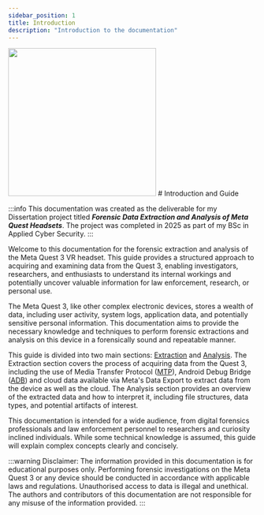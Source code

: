 ```yaml
---
sidebar_position: 1
title: Introduction
description: "Introduction to the documentation"
---
```


<img src="/img/undraw_progress-indicator_c14b.svg" width="300" />
# Introduction and Guide

:::info
This documentation was created as the deliverable for my Dissertation project titled ***Forensic Data Extraction and Analysis of Meta Quest Headsets***. The project was completed in 2025 as part of my BSc in Applied Cyber Security.
:::

Welcome to this documentation for the forensic extraction and analysis of the Meta Quest 3 VR headset.  This guide provides a structured approach to acquiring and examining data from the Quest 3, enabling investigators, researchers, and enthusiasts to understand its internal workings and potentially uncover valuable information for law enforcement, research, or personal use.

The Meta Quest 3, like other complex electronic devices, stores a wealth of data, including user activity, system logs, application data, and potentially sensitive personal information.  This documentation aims to provide the necessary knowledge and techniques to perform forensic extractions and analysis on this device in a forensically sound and repeatable manner.

This guide is divided into two main sections: [Extraction](/extraction/intro) and [Analysis](analysis/intro). The Extraction section covers the process of acquiring data from the Quest 3, including the use of Media Transfer Protocol ([MTP](/glossary#mtp)), Android Debug Bridge ([ADB](/glossary#adb)) and cloud data available via Meta's Data Export to extract data from the device as well as the cloud. The Analysis section provides an overview of the extracted data and how to interpret it, including file structures, data types, and potential artifacts of interest.


This documentation is intended for a wide audience, from digital forensics professionals and law enforcement personnel to researchers and curiosity inclined individuals. While some technical knowledge is assumed, this guide will explain complex concepts clearly and concisely.

:::warning Disclaimer:
The information provided in this documentation is for educational purposes only. Performing forensic investigations on the Meta Quest 3 or any device should be conducted in accordance with applicable laws and regulations. Unauthorised access to data is illegal and unethical. The authors and contributors of this documentation are not responsible for any misuse of the information provided.
:::